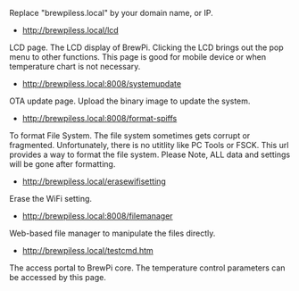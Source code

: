 Replace "brewpiless.local" by your domain name, or IP.

* http://brewpiless.local/lcd

LCD page. The LCD display of BrewPi. Clicking the LCD brings out the pop menu to other functions. This page is good for mobile device or when temperature chart is not necessary.

* http://brewpiless.local:8008/systemupdate

OTA update page. Upload the binary image to update the system.

* http://brewpiless.local:8008/format-spiffs

To format File System. The file system sometimes gets corrupt or fragmented. Unfortunately, there is no utitlity like PC Tools or FSCK. This url provides a way to format the file system. Please Note, ALL data and settings will be gone after formatting.

* http://brewpiless.local/erasewifisetting

Erase the WiFi setting.

* http://brewpiless.local:8008/filemanager

Web-based file manager to manipulate the files directly.

* http://brewpiless.local/testcmd.htm

The access portal to BrewPi core. The temperature control parameters can be accessed by this page.

